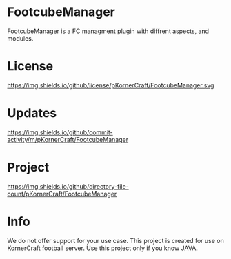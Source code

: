 # FootcubeManager

FootcubeManager is a FC managment plugin with diffrent aspects, and modules.

# License

https://img.shields.io/github/license/pKornerCraft/FootcubeManager.svg

# Updates

https://img.shields.io/github/commit-activity/m/pKornerCraft/FootcubeManager

# Project

https://img.shields.io/github/directory-file-count/pKornerCraft/FootcubeManager

# Info

We do not offer support for your use case. This project is created for use on KornerCraft football server. Use this project only if you know JAVA.


